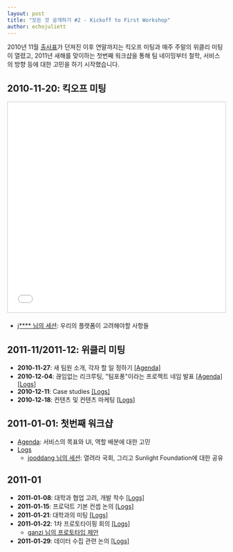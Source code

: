 ```yaml
---
layout: post
title: "모든 것 공개하기 #2 - Kickoff to First Workshop"
author: echojuliett
---
```


2010년 11월 [출사표](/2016/08/01/open-everything-1)가 던져진 이후 연말까지는
킥오프 미팅과
매주 주말의 위클리 미팅이 열렸고,
2011년 새해를 맞이하는 첫번째 워크샵을 통해
팀 네이밍부터 철학, 서비스의 방향 등에 대한 고민을 하기 시작했습니다.

## 2010-11-20: 킥오프 미팅

<iframe src="//www.slideshare.net/slideshow/embed_code/key/4Lc0OWIOGHCqW9" width="595" height="485" frameborder="0" marginwidth="0" marginheight="0" scrolling="no" style="border:1px solid #CCC; border-width:1px; margin-bottom:5px; max-width: 100%;" allowfullscreen> </iframe>

- [j**** 님의 세션](http://www.slideshare.net/teampopong/20101120-kick-off-meeting-j): 우리의 플랫폼이 고려해야할 사항들

## 2011-11/2011-12: 위클리 미팅

- **2010-11-27**: 새 팀원 소개, 각자 할 일 정하기
    [[Agenda]](http://www.slideshare.net/teampopong/20101127-weekly-meeting)
- **2010-12-04**: 끊임없는 리크루팅, "팀포퐁"이라는 프로젝트 네임 발표
    [[Agenda]](http://www.slideshare.net/teampopong/20101204-weekly-meeting)
    [[Logs]](https://github.com/teampopong/teampopong.github.io/blob/source/docs/2010-12-04.md)
- **2010-12-11**: Case studies
    [[Logs]](https://github.com/teampopong/teampopong.github.io/blob/source/docs/2010-12-11.md)
- **2010-12-18**: 컨텐츠 및 컨텐츠 마케팅
    [[Logs]](https://github.com/teampopong/teampopong.github.io/blob/source/docs/2010-12-18.md)

## 2011-01-01: 첫번째 워크샵

- [Agenda](http://www.slideshare.net/teampopong/20110101-workshop-agenda): 서비스의 목표와 UI, 역할 배분에 대한 고민
- [Logs](https://github.com/teampopong/teampopong.github.io/blob/source/docs/2010-12-18.md)
    - [jooddang 님의 세션](http://www.slideshare.net/teampopong/20110101-workshop-jooddang): 열려라 국회, 그리고 Sunlight Foundation에 대한 공유

## 2011-01

- **2011-01-08**: 대학과 협업 고려, 개발 착수
    [[Logs]](https://github.com/teampopong/teampopong.github.io/blob/source/docs/2011-01-08.md)
- **2011-01-15**: 프로덕트 기본 컨셉 논의
    [[Logs]](https://github.com/teampopong/teampopong.github.io/blob/source/docs/2011-01-15.md)
- **2011-01-21**: 대학과의 미팅
    [[Logs]](https://github.com/teampopong/teampopong.github.io/blob/source/docs/2011-01-21.md)
- **2011-01-22**: 1차 프로토타이핑 회의
    [[Logs]](https://github.com/teampopong/teampopong.github.io/blob/source/docs/2011-01-22.md)
    - [ganzi 님의 프로토타입 제안](http://www.slideshare.net/teampopong/20110120-popong-webpage)
- **2011-01-29**: 데이터 수집 관련 논의
    [[Logs]](https://github.com/teampopong/teampopong.github.io/blob/source/docs/2011-01-29.md)
